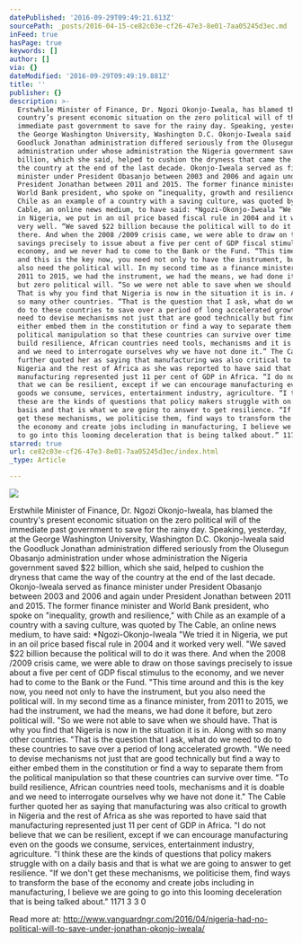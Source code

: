 ```yaml
---
datePublished: '2016-09-29T09:49:21.613Z'
sourcePath: _posts/2016-04-15-ce82c03e-cf26-47e3-8e01-7aa05245d3ec.md
inFeed: true
hasPage: true
keywords: []
author: []
via: {}
dateModified: '2016-09-29T09:49:19.881Z'
title: ''
publisher: {}
description: >-
  Erstwhile Minister of Finance, Dr. Ngozi Okonjo-Iweala, has blamed the
  country’s present economic situation on the zero political will of the
  immediate past government to save for the rainy day. Speaking, yesterday, at
  the George Washington University, Washington D.C. Okonjo-Iweala said the
  Goodluck Jonathan administration differed seriously from the Olusegun Obasanjo
  administration under whose administration the Nigeria government saved $22
  billion, which she said, helped to cushion the dryness that came the way of
  the country at the end of the last decade. Okonjo-Iweala served as finance
  minister under President Obasanjo between 2003 and 2006 and again under
  President Jonathan between 2011 and 2015. The former finance minister and
  World Bank president, who spoke on “inequality, growth and resilience,” with
  Chile as an example of a country with a saving culture, was quoted by The
  Cable, an online news medium, to have said: *Ngozi-Okonjo-Iweala “We tried it
  in Nigeria, we put in an oil price based fiscal rule in 2004 and it worked
  very well. “We saved $22 billion because the political will to do it was
  there. And when the 2008 /2009 crisis came, we were able to draw on those
  savings precisely to issue about a five per cent of GDP fiscal stimulus to the
  economy, and we never had to come to the Bank or the Fund. “This time around
  and this is the key now, you need not only to have the instrument, but you
  also need the political will. In my second time as a finance minister, from
  2011 to 2015, we had the instrument, we had the means, we had done it before,
  but zero political will. “So we were not able to save when we should have.
  That is why you find that Nigeria is now in the situation it is in. Along with
  so many other countries. “That is the question that I ask, what do we need to
  do to these countries to save over a period of long accelerated growth. “We
  need to devise mechanisms not just that are good technically but find a way to
  either embed them in the constitution or find a way to separate them from the
  political manipulation so that these countries can survive over time. “To
  build resilience, African countries need tools, mechanisms and it is doable
  and we need to interrogate ourselves why we have not done it.” The Cable
  further quoted her as saying that manufacturing was also critical to growth in
  Nigeria and the rest of Africa as she was reported to have said that
  manufacturing represented just 11 per cent of GDP in Africa. “I do not believe
  that we can be resilient, except if we can encourage manufacturing even on the
  goods we consume, services, entertainment industry, agriculture. “I think
  these are the kinds of questions that policy makers struggle with on a daily
  basis and that is what we are going to answer to get resilience. “If we don’t
  get these mechanisms, we politicise them, find ways to transform the base of
  the economy and create jobs including in manufacturing, I believe we are going
  to go into this looming deceleration that is being talked about.” 1171 3 3 0
starred: true
url: ce82c03e-cf26-47e3-8e01-7aa05245d3ec/index.html
_type: Article

---
```

![](https://imgflo.herokuapp.com/graph/vahj1ThiexotieMo/4490891eb9dbd614eacdf2fd523b3008/croprotate.jpg?cropheight=3600&cropwidth=2159&degrees=0&input=https%3A%2F%2Fthe-grid-user-content.s3-us-west-2.amazonaws.com%2F34f897f8-7588-4f41-8828-c412e9ca91ff.jpg&x=0&y=0)

Erstwhile Minister of Finance, Dr. Ngozi Okonjo-Iweala, has blamed the country's present economic situation on the zero political will of the immediate past government to save for the rainy day. Speaking, yesterday, at the George Washington University, Washington D.C. Okonjo-Iweala said the Goodluck Jonathan administration differed seriously from the Olusegun Obasanjo administration under whose administration the Nigeria government saved $22 billion, which she said, helped to cushion the dryness that came the way of the country at the end of the last decade. Okonjo-Iweala served as finance minister under President Obasanjo between 2003 and 2006 and again under President Jonathan between 2011 and 2015\. The former finance minister and World Bank president, who spoke on "inequality, growth and resilience," with Chile as an example of a country with a saving culture, was quoted by The Cable, an online news medium, to have said: \*Ngozi-Okonjo-Iweala "We tried it in Nigeria, we put in an oil price based fiscal rule in 2004 and it worked very well. "We saved $22 billion because the political will to do it was there. And when the 2008 /2009 crisis came, we were able to draw on those savings precisely to issue about a five per cent of GDP fiscal stimulus to the economy, and we never had to come to the Bank or the Fund. "This time around and this is the key now, you need not only to have the instrument, but you also need the political will. In my second time as a finance minister, from 2011 to 2015, we had the instrument, we had the means, we had done it before, but zero political will. "So we were not able to save when we should have. That is why you find that Nigeria is now in the situation it is in. Along with so many other countries. "That is the question that I ask, what do we need to do to these countries to save over a period of long accelerated growth. "We need to devise mechanisms not just that are good technically but find a way to either embed them in the constitution or find a way to separate them from the political manipulation so that these countries can survive over time. "To build resilience, African countries need tools, mechanisms and it is doable and we need to interrogate ourselves why we have not done it." The Cable further quoted her as saying that manufacturing was also critical to growth in Nigeria and the rest of Africa as she was reported to have said that manufacturing represented just 11 per cent of GDP in Africa. "I do not believe that we can be resilient, except if we can encourage manufacturing even on the goods we consume, services, entertainment industry, agriculture. "I think these are the kinds of questions that policy makers struggle with on a daily basis and that is what we are going to answer to get resilience. "If we don't get these mechanisms, we politicise them, find ways to transform the base of the economy and create jobs including in manufacturing, I believe we are going to go into this looming deceleration that is being talked about." 1171 3 3 0

Read more at: http://www.vanguardngr.com/2016/04/nigeria-had-no-political-will-to-save-under-jonathan-okonjo-iweala/